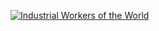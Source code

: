 [![Industrial Workers of the World](https://media.giphy.com/media/L1QnWsvqGB7hrAJ5H3/giphy.gif)](https://iww.org)
